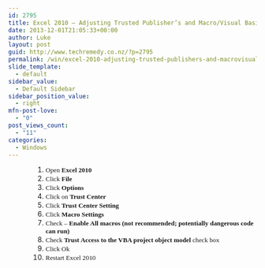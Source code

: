 ```yaml
---
id: 2795
title: Excel 2010 – Adjusting Trusted Publisher’s and Macro/Visual Basic Scripting
date: 2013-12-01T21:05:33+00:00
author: Luke
layout: post
guid: http://www.techremedy.co.nz/?p=2795
permalink: /win/excel-2010-adjusting-trusted-publishers-and-macrovisual-basic-scripting/
slide_template:
  - default
sidebar_value:
  - Default Sidebar
sidebar_position_value:
  - right
mfn-post-love:
  - "0"
post_views_count:
  - "11"
categories:
  - Windows
---
```

<ol style="margin-left: 39pt">
  <li>
    <span style="font-family: Trebuchet MS;font-size: 10pt">Open <strong>Excel 2010</strong><br /> </span>
  </li>
  <li>
    <span style="font-family: Trebuchet MS;font-size: 10pt">Click <strong>File</strong><br /> </span>
  </li>
  <li>
    <span style="font-family: Trebuchet MS;font-size: 10pt">Click <strong>Options</strong></span>
  </li>
  <li>
    <span style="font-family: Trebuchet MS;font-size: 10pt">Click on <strong>Trust Center</strong><br /> </span>
  </li>
  <li>
    <span style="font-family: Trebuchet MS;font-size: 10pt">Click <strong>Trust Center Setting</strong></span>
  </li>
  <li>
    <span style="font-family: Trebuchet MS;font-size: 10pt">Click <strong>Macro Settings</strong></span>
  </li>
  <li>
    <span style="font-family: Trebuchet MS;font-size: 10pt">Check – <strong>Enable All macros (not recommended; potentially dangerous code can run)</strong><br /> </span>
  </li>
  <li>
    <span style="font-family: Trebuchet MS;font-size: 10pt">Check <strong>Trust Access to the VBA project object model </strong>check box </span>
  </li>
  <li>
    <span style="font-family: Trebuchet MS;font-size: 10pt">Click Ok </span>
  </li>
  <li>
    <span style="font-family: Trebuchet MS;font-size: 10pt">Restart Excel 2010 </span>
  </li>
</ol>